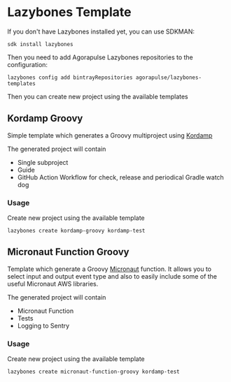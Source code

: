 # Lazybones Template

If you don't have Lazybones installed yet, you can use SDKMAN:

```
sdk install lazybones
```

Then you need to add Agorapulse Lazybones repositories to the configuration:

```
lazybones config add bintrayRepositories agorapulse/lazybones-templates
```

Then you can create new project using the available templates
## Kordamp Groovy

Simple template which generates a Groovy multiproject using [Kordamp][1]

The generated project will contain
 * Single subproject
 * Guide
 * GitHub Action Workflow for check, release and periodical Gradle watch dog
 
### Usage

Create new project using the available template

```
lazybones create kordamp-groovy kordamp-test
```

[1]: http://kordamp.org/kordamp-gradle-plugins/

## Micronaut Function Groovy

Template which generate a Groovy [Micronaut][2] function. It allows you to select input and output event type
and also to easily include some of the useful Micronaut AWS libraries.

The generated project will contain
 * Micronaut Function
 * Tests
 * Logging to Sentry
 
### Usage

Create new project using the available template

```
lazybones create micronaut-function-groovy kordamp-test
```

[2]: http://micronaut.io


